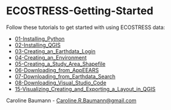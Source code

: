 # ECOSTRESS-Getting-Started

Follow these tutorials to get started with using ECOSTRESS data:
- [01-Installing_Python](01-Installing_Python.md)
- [02-Installing_QGIS](02-Installing_QGIS.md)
- [03-Creating_an_Earthdata_Login](03-Creating_an_Earthdata_Login.md)
- [04-Creating_an_Environment](04-Creating_an_Environment.md)
- [05-Creating_a_Study_Area_Shapefile](05-Creating_a_Study_Area_Shapefile.md)
- [06-Downloading_from_AppEEARS](06-Downloading_from_AppEEARS.md)
- [07-Downloading_from_Earthdata_Search](07-Downloading_from_Earthdata_Search.md)
- [08-Downloading_Visual_Studio_Code](08-Downloading_Visual_Studio_Code.md)
- [15-Visualizing_Creating_and_Exporting_a_Layout_in_QGIS](15-Visualizing_Creating_and_Exporting_a_Layout_in_QGIS.md)

Caroline Baumann - Caroline.R.Baumann@gmail.com
